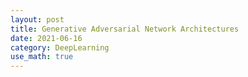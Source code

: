 ```yaml
---
layout: post
title: Generative Adversarial Network Architectures
date: 2021-06-16
category: DeepLearning
use_math: true
---
```

